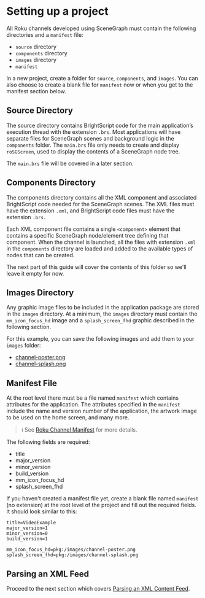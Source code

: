 # Setting up a project

All Roku channels developed using SceneGraph must contain the following directories and a `manifest` file:

* `source` directory
* `components` directory
* `images` directory
* `manifest`

In a new project, create a folder for `source`, `components`, and `images`. You can also choose to create a blank file for `manifest` now or when you get to the manifest section below.

## Source Directory

The source directory contains BrightScript code for the main application’s execution thread with the extension `.brs`. Most applications will have separate files for SceneGraph scenes and background logic in the `components` folder. The `main.brs` file only needs to create and display `roSGScreen`, used to display the contents of a SceneGraph node tree.

The `main.brs` file will be covered in a later section.

## Components Directory

The components directory contains all the XML component and associated BrightScript code needed for the SceneGraph scenes. The XML files must have the extension `.xml`, and BrightScript code files must have the extension `.brs`.

Each XML component file contains a single `<component>` element that contains a specific SceneGraph node/element tree defining that component. When the channel is launched, all the files with extension `.xml` in the `components` directory are loaded and added to the available types of nodes that can be created.

The next part of this guide will cover the contents of this folder so we'll leave it empty for now.

## Images Directory

Any graphic image files to be included in the application package are stored in the `images` directory. At a minimum, the `images` directory must contain the `mm_icon_focus_hd` image and a `splash_screen_fhd` graphic described in the following section.

For this example, you can save the following images and add them to your `images` folder:
* [channel-poster.png](/images/channel-poster.png)
* [channel-splash.png](/images/channel-splash.png)

## Manifest File

At the root level there must be a file named `manifest` which contains attributes for the application. The attributes specified in the `manifest` include the name and version number of the application, the artwork image to be used on the home screen, and many more.

> :information_source: See [Roku Channel Manifest](https://sdkdocs.roku.com/display/sdkdoc/Roku+Channel+Manifest) for more details.

The following fields are required:
* title
* major_version
* minor_version
* build_version
* mm_icon_focus_hd
* splash_screen_fhd

If you haven't created a manifest file yet, create a blank file named `manifest` (no extension) at the root level of the project and fill out the required fields. It should look similar to this:

```brightscript
title=VideoExample
major_version=1
minor_version=0
build_version=1

mm_icon_focus_hd=pkg:/images/channel-poster.png
splash_screen_fhd=pkg:/images/channel-splash.png
```

## Parsing an XML Feed

Proceed to the next section which covers [Parsing an XML Content Feed](/parsing-feed.md).
